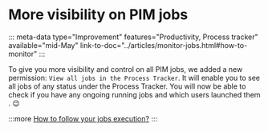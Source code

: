 # More visibility on PIM jobs
::: meta-data type="Improvement" features="Productivity, Process tracker" available="mid-May" link-to-doc="../articles/monitor-jobs.html#how-to-monitor"
:::

To give you more visibility and control on all PIM jobs, we added a new permission: `View all jobs in the Process Tracker`. It will enable you to see all jobs of any status under the Process Tracker. You will now be able to check if you have any ongoing running jobs and which users launched them . :wink:


:::more
[How to follow your jobs execution?](../articles/monitor-jobs.html)
:::
